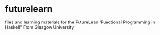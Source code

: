 # futurelearn
files and learning materials  for the FutureLean 'Functional Programming in Haskell" From Glasgow University
